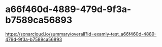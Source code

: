 # a66f460d-4889-479d-9f3a-b7589ca56893
https://sonarcloud.io/summary/overall?id=examly-test_a66f460d-4889-479d-9f3a-b7589ca56893
